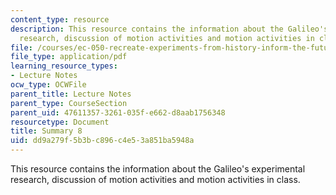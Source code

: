 ```yaml
---
content_type: resource
description: This resource contains the information about the Galileo's experimental
  research, discussion of motion activities and motion activities in class.
file: /courses/ec-050-recreate-experiments-from-history-inform-the-future-from-the-past-galileo-january-iap-2010/dd9a279f5b3bc896c4e53a851ba5948a_MITEC_050IAP10_sum08.pdf
file_type: application/pdf
learning_resource_types:
- Lecture Notes
ocw_type: OCWFile
parent_title: Lecture Notes
parent_type: CourseSection
parent_uid: 47611357-3261-035f-e662-d8aab1756348
resourcetype: Document
title: Summary 8
uid: dd9a279f-5b3b-c896-c4e5-3a851ba5948a
---
```

This resource contains the information about the Galileo's experimental research, discussion of motion activities and motion activities in class.